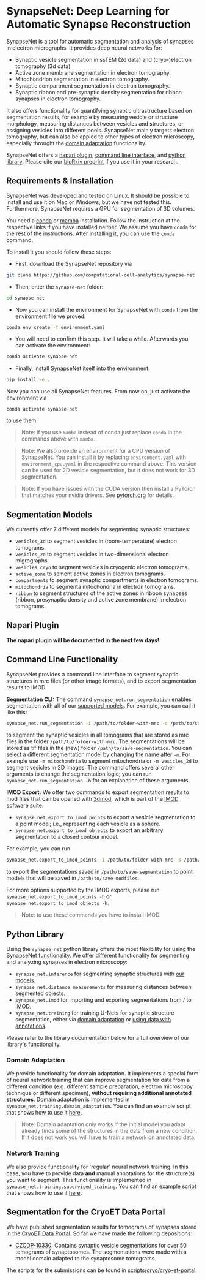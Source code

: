 # SynapseNet: Deep Learning for Automatic Synapse Reconstruction

SynapseNet is a tool for automatic segmentation and analysis of synapses in electron micrographs.
It provides deep neural networks for:
- Synaptic vesicle segmentation in ssTEM (2d data) and (cryo-)electron tomography (3d data)
- Active zone membrane segmentation in electron tomography.
- Mitochondrion segmentation in electron tomography.
- Synaptic compartment segmentation in electron tomography.
- Synaptic ribbon and pre-synaptic density segmentation for ribbon synapses in electron tomography.

It also offers functionality for quantifying synaptic ultrastructure based on segmentation results, for example by measuring vesicle or structure morphology, measuring distances between vesicles and structures, or assigning vesicles into different pools.
SynapseNet mainly targets electron tomography, but can also be appled to other types of electron microscopy,
especially throught the [domain adaptation](domain-adaptation) functionality.

SynapseNet offers a [napari plugin](napari-plugin), [command line interface](command-line-interface), and [python library](python-library).
Please cite our [bioRxiv preprint](https://www.biorxiv.org/content/10.1101/2024.12.02.626387v1) if you use it in your research.


## Requirements & Installation

SynapseNet was developed and tested on Linux. It should be possible to install and use it on Mac or Windows, but we have not tested this.
Furthermore, SynapseNet requires a GPU for segmentation of 3D volumes.

You need a [conda](https://docs.conda.io/projects/conda/en/latest/user-guide/install/index.html) or [mamba](https://mamba.readthedocs.io/en/latest/installation/mamba-installation.html) installation. Follow the instruction at the respective links if you have installed neither. We assume you have `conda` for the rest of the instructions. After installing it, you can use the `conda` command.

To install it you should follow these steps:
- First, download the SynapseNet repository via
```bash
git clone https://github.com/computational-cell-analytics/synapse-net
```
- Then, enter the `synapse-net` folder:
```bash
cd synapse-net
```
- Now you can install the environment for SynapseNet with `conda` from the environment file we proved:
```bash
conda env create -f environment.yaml
```
- You will need to confirm this step. It will take a while. Afterwards you can activate the environment:
```bash
conda activate synapse-net
```
- Finally, install SynapseNet itself into the environment:
```bash
pip install -e .
```

Now you can use all SynapseNet features. From now on, just activate the environment via
```
conda activate synapse-net
```
to use them.

> Note: If you use `mamba` instead of conda just replace `conda` in the commands above with `mamba`.

> Note: We also provide an environment for a CPU version of SynapseNet. You can install it by replacing `environment.yaml` with `environment_cpu.yaml` in the respective command above. This version can be used for 2D vesicle segmentation, but it does not work for 3D segmentation.

> Note: If you have issues with the CUDA version then install a PyTorch that matches your nvidia drivers. See [pytorch.org](https://pytorch.org/) for details.


## Segmentation Models

We currently offer 7 different models for segmenting synaptic structures:
- `vesicles_3d` to segment vesicles in (room-temperature) electron tomograms.
- `vesicles_2d` to segment vesicles in two-dimensional electron migrographs.
- `vesicles_cryo` to segment vesicles in cryogenic electron tomograms.
- `active_zone` to sement active zones in electron tomograms.
- `compartments` to segment synaptic compartments in electron tomograms.
- `mitochondria` to segmenta mitochondria in electron tomograms.
- `ribbon` to segment structures of the active zones in ribbon synapses (ribbon, presynaptic density and active zone membrane) in electron tomograms.


## Napari Plugin

**The napari plugin will be documented in the next few days!**


## Command Line Functionality

SynapseNet provides a command line interface to segment synaptic structures in mrc files (or other image formats), and to export segmentation results to IMOD.

**Segmentation CLI:** The command `synapse_net.run_segmentation` enables segmentation with all of our [supported models](#segmentation-models). For example, you can call it like this:
```bash
synapse_net.run_segmentation -i /path/to/folder-with-mrc -o /path/to/save-segmentation -m vesicles_3d
```
to segment the synaptic vesicles in all tomograms that are stored as mrc files in the folder `/path/to/folder-with-mrc`. The segmentations will be stored as tif files in the (new) folder `/path/to/save-segmentation`.
You can select a different segmentation model by changing the name after `-m`. For example use `-m mitochondria` to segment mitochondria or `-m vesicles_2d` to segment vesicles in 2D images.
The command offers several other arguments to change the segmentation logic; you can run `synapse_net.run_segmentation -h` for an explanation of these arguments.

**IMOD Export:** We offer two commands to export segmentation results to mod files that can be opened with [3dmod](https://bio3d.colorado.edu/imod/doc/3dmodguide.html), which is part of the [IMOD](https://bio3d.colorado.edu/imod/) software suite:
- `synapse_net.export_to_imod_points` to export a vesicle segmentation to a point model; i.e., representing each vesicle as a sphere.
- `synapse_net.export_to_imod_objects` to export an arbitrary segmentation to a closed contour model.

For example, you can run
```bash
synapse_net.export_to_imod_points -i /path/to/folder-with-mrc -s /path/to/save-segmentation -o /path/to/save-modfiles
```
to export the segmentations saved in `/path/to/save-segmentation` to point models that will be saved in `/path/to/save-modfiles`.

For more options supported by the IMOD exports, please run `synapse_net.export_to_imod_points -h` or `synapse_net.export_to_imod_objects -h`.

> Note: to use these commands you have to install IMOD.


## Python Library

Using the `synapse_net` python library offers the most flexibility for using the SynapseNet functionality.
We offer different functionality for segmenting and analyzing synapses in electron microscopy:
- `synapse_net.inference` for segmenting synaptic structures with [our models](segmentation-models).
- `synapse_net.distance_measurements` for measuring distances between segmented objects.
- `synapse_net.imod` for importing and exporting segmentations from / to IMOD.
- `synapse_net.training` for training U-Nets for synaptic structure segmentation, either via [domain adaptation](#domain-adaptation) or [using data with annotations](network-training).

Please refer to the library documentation below for a full overview of our library's functionality.

### Domain Adaptation

We provide functionality for domain adaptation. It implements a special form of neural network training that can improve segmentation for data from a different condition (e.g. different sample preparation, electron microscopy technique or different specimen), **without requiring additional annotated structures**.
Domain adaptation is implemented in `synapse_net.training.domain_adaptation`. You can find an example script that shows how to use it [here](https://github.com/computational-cell-analytics/synapse-net/blob/main/examples/domain_adaptation.py).

> Note: Domain adaptation only works if the initial model you adapt already finds some of the structures in the data from a new condition. If it does not work you will have to train a network on annotated data.

### Network Training

We also provide functionality for 'regular' neural network training. In this case, you have to provide data **and** manual annotations for the structure(s) you want to segment.
This functionality is implemented in `synapse_net.training.supervised_training`. You can find an example script that shows how to use it [here](https://github.com/computational-cell-analytics/synapse-net/blob/main/examples/network_training.py).

## Segmentation for the CryoET Data Portal

We have published segmentation results for tomograms of synapses stored in the [CryoET Data Portal](https://cryoetdataportal.czscience.com/). So far we have made the following depositions:
- [CZCDP-10330](https://cryoetdataportal.czscience.com/depositions/10330): Contains synaptic vesicle segmentations for over 50 tomograms of synaptosomes. The segmentations were made with a model domain adapted to the synaptosome tomograms.

The scripts for the submissions can be found in [scripts/cryo/cryo-et-portal](https://github.com/computational-cell-analytics/synapse-net/tree/main/scripts/cryo/cryo-et-portal).
